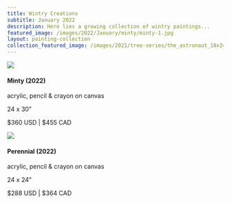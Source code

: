 ```yaml
---
title: Wintry Creations
subtitle: January 2022
description: Here lies a growing collection of wintry paintings...
featured_image: /images/2022/January/minty/minty-1.jpg
layout: painting-collection
collection_featured_image: /images/2021/tree-series/the_astronaut_18x24.jpg
---
```

<!-- Minty -->
<div class="container-1">
  <div class="box-image-left">
    <img src="/website/images/2022/January/minty/minty-1.jpg">
  </div>
  <div class="box-description-right">
    <h4>Minty (2022)</h4>
    <p class="description-margin-zero">acrylic, pencil & crayon on canvas</p>
    <p class="description-margin-zero">24 x 30"</p>
    <p class="description-margin-zero">$360 USD  |  $455 CAD</p>
  </div>
</div>

<!-- Perennial -->
<div class="container-1">
  <div class="box-image-right">
    <img src="/website/images/2022/January/perennial/perennial-3.jpg">
  </div>
  <div class="box-description-left">
    <h4>Perennial (2022)</h4>
    <p class="description-margin-zero">acrylic, pencil & crayon on canvas</p>
    <p class="description-margin-zero">24 x 24"</p>
    <p class="description-margin-zero">$288 USD  |  $364 CAD</p>
  </div>
</div>
